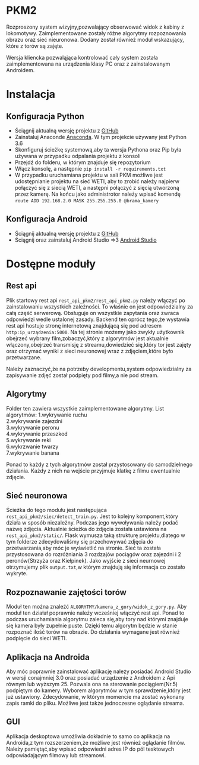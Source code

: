 # PKM2
Rozproszony system wizyjny,pozwalający obserwować widok z kabiny z lokomotywy. Zaimplementowane zostały różne algorytmy rozpoznowania obrazu oraz sieć nieuronowa. Dodany został również moduł wskazujący, które z torów są zajęte.

Wersja kliencka pozwaląjąca kontrolować cały system została zaimplementowana na urządzenia klasy PC oraz z zainstalowanym Androidem.

# Instalacja

## Konfiguracja Python
* Ściągnij aktualną wersję projektu z [GitHub](https://github.com/Medioxx/PKM2.2)
* Zainstaluj Anaconde [Anaconda](https://docs.anaconda.com/anaconda/install/windows). W tym projekcie używany jest Python 3.6
* Skonfiguruj ścieżkę systemową,aby ta wersja Pythona oraz Pip była używana w przypadku odpalania projektu z konsoli
* Przejdź do folderu, w którym znajduje się repozytorium 
* Włącz konsolę, a następnie ``pip install -r requirements.txt``
* W przypadku uruchamiana projektu w sali PKM możliwe jest udostępnianie projektu na sieć WETI, aby to zrobić należy najpierw połączyć się z siecią WETI, a następni połączyć z sięcią utworzoną przez kamerę. Na końcu jako administrotor należy wpisać komendę ``route ADD 192.168.2.0 MASK 255.255.255.0 @brama_kamery``

## Konfiguracja Android
* Ściągnij aktualną wersję projektu z [GitHub](https://github.com/Medioxx/PKM2.2)
* Ściągnij oraz zainstaluj Android Studio =>3 [Android Studio](https://developer.android.com/studio/index.html)


# Dostępne moduły

## Rest api

Plik startowy rest api ``rest_api_pkm2/rest_api_pkm2.py`` należy włączyć po zainstalowaniu wszystkich zależności.
To właśnie on jest odpowiedzialny za całą część serwerową. Obsługuje on wszystkie zapytania oraz zwraca odpowiedzi wedle ustalonej zasady. Backend ten oprócz tego,że wystawia rest api hostuje stronę internetową znajdującą się pod adresem ``http:ip_urządzenia:5000``. Na tej stronie możemy jako zwykły użytkownik obejrzeć wybrany film,zobaczyć,który z algorytmów jest aktualnie włączony,obejrzeć transmisję z streamu,dowiedzieć się,który tor jest zajęty oraz otrzymać wyniki z sieci neuronowej wraz z zdjęciem,które było przetwarzane.

Należy zaznaczyć,że na potrzeby developmentu,system odpowiedzialny za zapisywanie zdjęć został podpięty pod filmy,a nie pod stream.
## Algorytmy

Folder ten zawiera wszystkie zaimplementowane algorytmy. List algorytmów:
1.wykrywanie ruchu             
2.wykrywanie zajezdni          
3.wykrywanie peronu            
4.wykrywanie przeszkod         
5.wykrywanie reki              
6.wykrzwanie twarzy            
7.wykrywanie banana 

Ponad to każdy z tych algorytmów został przystosowany do samodzielnego działania. Każdy z nich na wejście przyjmuje klatkę z filmu ewentualnie zdjęcie.

## Sieć neuronowa

Ścieżka do tego modułu jest następująca ``rest_api_pkm2/siec/detect_train.py``. Jest to kolejny komponent,który działa w sposób niezależny. Podczas jego wywoływania należy podać nazwę zdjęcia. Aktualnie ścieżka do zdjęcia została ustawiona na ``rest_api_pkm2/static/``. Flask wymusza taką strukturę projektu,dlatego w tym folderze zdecydowaliśmy się przechowywać zdjęcia do przetwarzania,aby móc je wyświetlić na stronie. Sieć ta została przystosowana do rozróżniania 3 rozdzajów pociągów oraz zajezdni i 2 peronów(Strzyża oraz Kiełpinek). Jako wyjście z sieci neurnowej otrzymujemy plik ``output.txt``,w którym znajdują się informacja co zostało wykryte.


## Rozpoznawanie zajętości torów

Moduł ten można znaleźć ``ALGORYTMY/kamera_z_gory/widok_z_gory.py``. Aby moduł ten działał poprawnie należy wcześniej włączyć rest api. Ponad to podczas uruchamiania algorytmu zaleca się,aby tory nad którymi znajduje się kamera były zupełnie puste. Dzięki temu algorytm będzie w stanie rozpoznać ilość torów na obrazie. Do działania wymagane jest również podpięcie do sieci WETI.

## Aplikacja na Androida

Aby móc poprawnie zainstalować aplikację należy posiadać Android Studio w wersji conajmniej 3.0 oraz posiadać urządzenie z Androidem z Api równym lub wyższym 25. 
Pozwala ona na sterowanie pociągiem(Nr.5) podpiętym do kamery. Wyborem algorytmów w tym sprawdzenie,który jest już ustawiony. Zdecydowanie, w którym momencie ma zostać wykonany zapis ramki do pliku. Możliwe jest także jednoczesne oglądanie streama.

## GUI 

Aplikacja deskoptowa umożliwia dokładnie to samo co aplikacja na Androida,z tym rozszerzeniem,że możliwe jest również oglądanie filmów. Należy pamiętąć,aby wpisać odpowiedni adres IP do pól tesktowych odpowiadającym filmowy lub streamowi.

